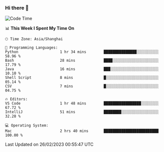 ### Hi there 👋


<!--START_SECTION:waka-->
![Code Time](http://img.shields.io/badge/Code%20Time-1%2C013%20hrs%2022%20mins-blue)

📊 **This Week I Spent My Time On** 

```text
🕑︎ Time Zone: Asia/Shanghai

💬 Programming Languages: 
Python                   1 hr 34 mins        ███████████████░░░░░░░░░░   58.96 % 
Bash                     28 mins             ████░░░░░░░░░░░░░░░░░░░░░   17.79 % 
Java                     16 mins             ███░░░░░░░░░░░░░░░░░░░░░░   10.10 % 
Shell Script             8 mins              █░░░░░░░░░░░░░░░░░░░░░░░░   05.14 % 
CSV                      7 mins              █░░░░░░░░░░░░░░░░░░░░░░░░   04.75 % 

🔥 Editors: 
VS Code                  1 hr 48 mins        █████████████████░░░░░░░░   67.72 % 
IntelliJ                 51 mins             ████████░░░░░░░░░░░░░░░░░   32.28 % 

💻 Operating System: 
Mac                      2 hrs 40 mins       █████████████████████████   100.00 % 
```


 Last Updated on 26/02/2023 00:55:47 UTC
<!--END_SECTION:waka-->

<!--
**SillyPasty/SillyPasty** is a ✨ _special_ ✨ repository because its `README.md` (this file) appears on your GitHub profile.

Here are some ideas to get you started:

- 🔭 I’m currently working on ...
- 🌱 I’m currently learning ...
- 👯 I’m looking to collaborate on ...
- 🤔 I’m looking for help with ...
- 💬 Ask me about ...
- 📫 How to reach me: ...
- 😄 Pronouns: ...
- ⚡ Fun fact: ...
-->


